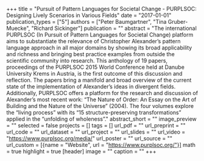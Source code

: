 +++
title = "Pursuit of Pattern Languages for Societal Change - PURPLSOC: Designing Lively Scenarios in Various Fields"
date = "2017-01-01"
publication_types = ["5"]
authors = ["Peter Baumgartner", "Tina Gruber-Muecke", "Richard Sickinger"]
publication = ""
abstract = "The international PURPLSOC (In Pursuit of Pattern Languages for Societal Change) platform aims to substantiate the relevance of Christopher Alexander’s pattern language approach in all major domains by showing its broad applicability and richness and bringing best practice examples from outside the scientific community into research. This anthology of 19 papers, proceedings of the PURPLSOC 2015 World Conference held at Danube University Krems in Austria, is the first outcome of this discussion and reflection. The papers bring a manifold and broad overview of the current state of the implementation of Alexander’s ideas in divergent fields. Additionally, PURPLSOC offers a platform for the research and discussion of Alexander’s most recent work: “The Nature of Order: An Essay on the Art of Building and the Nature of the Universe” (2004). The four volumes explore the “living process” with its “15 structure-preserving transformations” applied in the “unfolding of wholeness”."
abstract_short = ""
image_preview = ""
selected = false
projects = []
tags = []
url_pdf = ""
url_preprint = ""
url_code = ""
url_dataset = ""
url_project = ""
url_slides = ""
url_video = "https://www.purplsoc.org/media/"
url_poster = ""
url_source = ""
url_custom = [{name = "Website", url = "https://www.purplsoc.org/"}]
math = true
highlight = true
[header]
   image = ""
   caption = ""
+++
